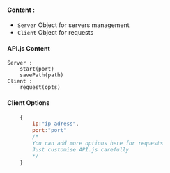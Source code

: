 #### Content :

- `Server` Object for servers management
- `Client` Object for requests

#### API.js Content

	Server :
		start(port)
		savePath(path)
	Client :
		request(opts)

#### Client Options

```js
	{
		ip:"ip adress",
		port:"port"
		/* 
		You can add more options here for requests
		Just customise API.js carefully
		*/
	}
```
